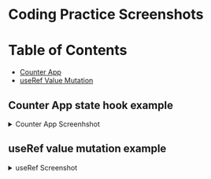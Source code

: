 # Coding Practice Screenshots

# Table of Contents

- [Counter App](#counter-app)
- [useRef Value Mutation](#useref-value-mutation)

## Counter App state hook example

<details>
  <summary>Counter App Screenhshot</summary>
  
  ![Counter App](Screenshots/Counterapp.gif)
  
  **Description**: A simple counter application that demonstrates basic state management and user interaction in React.
  
</details>

## useRef value mutation example

<details>
  <summary>useRef Screenshot</summary>

![Value Mutation Example](Screenshots/useRefExample.gif)

**Description**: An example showcasing the use of useRef for value mutation without re-rendering components in React.

</details>
